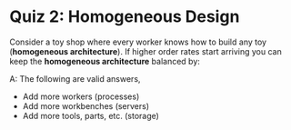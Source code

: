 # Quiz 2: Homogeneous Design

Consider a toy shop where every worker knows how to build any toy (**homogeneous architecture**). If higher order rates start arriving you can keep the **homogeneous architecture** balanced by:

A: The following are valid answers,

- Add more workers (processes)
- Add more workbenches (servers)
- Add more tools, parts, etc. (storage)

